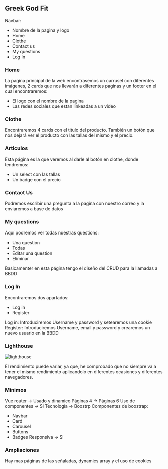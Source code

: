 ## Greek God Fit

Navbar:

- Nombre de la pagina y logo
- Home
- Clothe
- Contact us
- My questions
- Log In

### Home
 La pagina principal de la web encontrasemos un carrusel con diferentes imágenes, 2 cards que nos llevarán a diferentes paginas y un footer en el cual encontraremos:
 - El logo con el nombre de la pagina
 - Las redes sociales que estan linkeadas a un video

### Clothe
Encontraremos 4 cards con el titulo del producto. También un botón que nos dejará ver el producto con las tallas del mismo y el precio.

### Articulos
Esta página es la que veremos al darle al botón en clothe, donde tendremos:
  - Un select con las tallas
  - Un badge con el precio

### Contact Us 
Podremos escribir una pregunta a la pagina con nuestro correo y la enviaremos a base de datos

### My questions
Aquí podremos ver todas nuestras questions:
- Una question
- Todas
- Editar una question
- Eliminar

Basicamenter en esta página tengo el diseño del CRUD para la llamadas a BBDD

### Log In
Encontraremos dos apartados:
- Log in
- Register

Log in:
Introduciremos Username y password y setearemos una cookie
Register:
Introduciremos Username, email y password y crearemos un nuevo usuario en la BBDD

### Lighthouse
![lighthouse](https://user-images.githubusercontent.com/91564617/219974806-f1f9d77a-8c58-48ce-869a-ea443869547d.png)

El rendimiento puede variar, ya que, he comprobado que no siempre va a tener el mismo rendimiento aplicandolo en diferentes ocasiones y diferentes navegadores.

### Minimos
Vue router -> Usado y dinamico
Páginas 4 -> Páginas 6
Uso de componentes -> Si
Tecnología -> Boostrp
Componentes de boostrap:
- Navbar
- Card
- Carousel
- Buttons
- Badges
Responsiva -> Si

### Ampliaciones

Hay mas páginas de las señaladas, dynamics array y el uso de cookies


 
